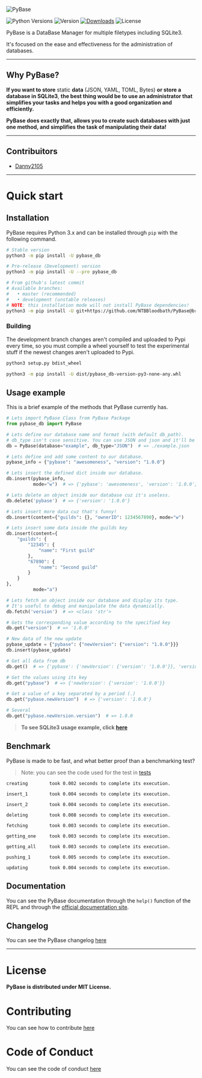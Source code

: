 ![PyBase](https://socialify.git.ci/PyBase/PyBase/image?description=1&descriptionEditable=Python%20DataBase%20Manager%20for%20multiple%20filetypes%20including%20SQLite3.&font=Inter&forks=1&issues=1&logo=https%3A%2F%2Fiili.io%2FFEHkLg.png&pattern=Circuit%20Board&stargazers=1&theme=Light)

![Python Versions](https://img.shields.io/pypi/pyversions/pybase-db)
![Version](https://img.shields.io/pypi/v/pybase-db?color=green&label=version)
[![Downloads](https://pepy.tech/badge/pybase-db)](https://pepy.tech/project/pybase-db)
![License](https://img.shields.io/pypi/l/pybase-db)

PyBase is a DataBase Manager for multiple filetypes including SQLite3.

It's focused on the ease and effectiveness for the administration of databases.

------

## Why PyBase?
**If you want to store** static **data** (JSON, YAML, TOML, Bytes) **or store a database in SQLite3**,
**the best thing would be to use an administrator that simplifies your tasks and
helps you with a good organization and efficiently.**

**PyBase does exactly that, allows you to create such databases with
just one method, and simplifies the task of manipulating their data!**

------

## Contribuitors
- [Danny2105](https://github.com/Danny2105)

------

# Quick start
## Installation
PyBase requires Python 3.x and can be installed through `pip` with the following command.
```sh
# Stable version
python3 -m pip install -U pybase_db

# Pre-release (Development) version
python3 -m pip install -U --pre pybase_db

# From github's latest commit
# Available branches:
#   • master (recommended)
#   • development (unstable releases)
# NOTE: this installation mode will not install PyBase dependencies!
python3 -m pip install -U git+https://github.com/NTBBloodbath/PyBase@branch
```

### Building
The development branch changes aren't compiled and uploaded to Pypi every time,
so you must compile a wheel yourself to test the experimental stuff if the newest
changes aren't uploaded to Pypi.
```sh
python3 setup.py bdist_wheel

python3 -m pip install -U dist/pybase_db-version-py3-none-any.whl
```

## Usage example
This is a brief example of the methods that PyBase currently has.
```py
# Lets import PyBase Class from PyBase Package
from pybase_db import PyBase

# Lets define our database name and format (with default db_path).
# db_type isn't case sensitive. You can use JSON and json and it'll be valid.
db = PyBase(database="example", db_type="JSON")  # => ./example.json

# Lets define and add some content to our database.
pybase_info = {"pybase": "awesomeness", "version": "1.0.0"}

# Lets insert the defined dict inside our database.
db.insert(pybase_info,
          mode="w")  # => {'pybase': 'awesomeness', 'version': '1.0.0'}

# Lets delete an object inside our database cuz it's useless.
db.delete('pybase')  # => {'version': '1.0.0'}

# Lets insert more data cuz that's funny!
db.insert(content={"guilds": {}, "ownerID": 1234567890}, mode="w")

# Lets insert some data inside the guilds key
db.insert(content={
    "guilds": {
        "12345": {
            "name": "First guild"
        },
        "67890": {
            "name": "Second guild"
        }
    }
},
          mode="a")

# Lets fetch an object inside our database and display its type.
# It's useful to debug and manipulate the data dynamically.
db.fetch('version')  # => <class 'str'>

# Gets the corresponding value according to the specified key
db.get("version")  # => '1.0.0'

# New data of the new update
pybase_update = {"pybase": {"newVersion": {"version": "1.0.0"}}}
db.insert(pybase_update)

# Get all data from db
db.get()  # => {'pybase': {'newVersion': {'version': '1.0.0'}}, 'version': '1.0.0'}

# Get the values using its key
db.get("pybase")  # => {'newVersion': {'version': '1.0.0'}}

# Get a value of a key separated by a period (.)
db.get("pybase.newVersion")  # => {'version': '1.0.0'}

# Several
db.get("pybase.newVersion.version")  # => 1.0.0
```

> **To see SQLite3 usage example, click [here](./examples/pysql_usage.py)**

## Benchmark
PyBase is made to be fast, and what better proof than a benchmarking test?
> Note: you can see the code used for the test in [tests](./tests/benchmark.py)

```
creating        took 0.002 seconds to complete its execution.

insert_1        took 0.004 seconds to complete its execution.

insert_2        took 0.004 seconds to complete its execution.

deleting        took 0.008 seconds to complete its execution.

fetching        took 0.003 seconds to complete its execution.

getting_one     took 0.003 seconds to complete its execution.

getting_all     took 0.003 seconds to complete its execution.

pushing_1       took 0.005 seconds to complete its execution.

updating        took 0.004 seconds to complete its execution.
```

## Documentation
You can see the PyBase documentation through the `help()` function of the REPL
and through the [official documentation site](https://pybase.github.io/docs/).

## Changelog
You can see the PyBase changelog [here](./CHANGELOG.md)

------

# License
**PyBase is distributed under MIT License.**

# Contributing
You can see how to contribute [here](./CONTRIBUTING.md)

# Code of Conduct
You can see the code of conduct [here](./CODE_OF_CONDUCT.md)

